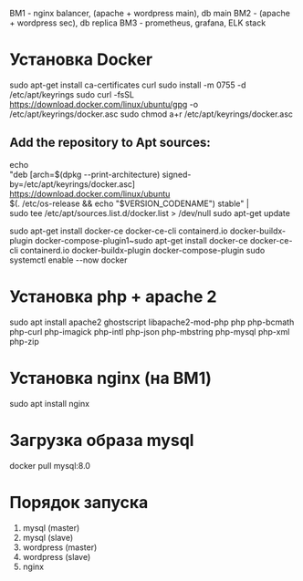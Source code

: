 ВМ1 - nginx balancer, (apache + wordpress main), db main
ВМ2 - (apache + wordpress sec), db replica
ВМ3 - prometheus, grafana, ELK stack

# Установка Docker
sudo apt-get install ca-certificates curl
sudo install -m 0755 -d /etc/apt/keyrings
sudo curl -fsSL https://download.docker.com/linux/ubuntu/gpg -o /etc/apt/keyrings/docker.asc
sudo chmod a+r /etc/apt/keyrings/docker.asc

## Add the repository to Apt sources:
echo \
  "deb [arch=$(dpkg --print-architecture) signed-by=/etc/apt/keyrings/docker.asc] https://download.docker.com/linux/ubuntu \
  $(. /etc/os-release && echo "$VERSION_CODENAME") stable" | \
  sudo tee /etc/apt/sources.list.d/docker.list > /dev/null
sudo apt-get update

sudo apt-get install docker-ce docker-ce-cli containerd.io docker-buildx-plugin docker-compose-plugin1~sudo apt-get install docker-ce docker-ce-cli containerd.io docker-buildx-plugin docker-compose-plugin
sudo systemctl enable --now docker

# Установка php + apache 2
sudo apt install apache2 ghostscript libapache2-mod-php php php-bcmath php-curl php-imagick php-intl php-json php-mbstring php-mysql php-xml php-zip

# Установка nginx (на ВМ1)
sudo apt install nginx

# Загрузка образа mysql
docker pull mysql:8.0

# Порядок запуска
1. mysql (master)
2. mysql (slave)
3. wordpress (master)
4. wordpress (slave)
5. nginx
